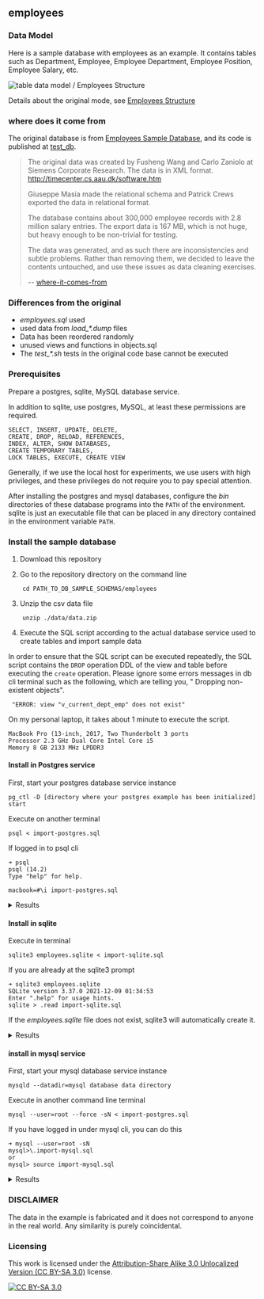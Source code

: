 ## employees

### Data Model

Here is a sample database with employees as an example. It contains tables such as Department, Employee, Employee Department, Employee Position, Employee Salary, etc.

![table data model / Employees Structure ][er employees ori]

Details about the original mode, see [Employees Structure][er employees ori]

### where does it come from

The original database is from [Employees Sample Database][mysql sample employees], and its code is published at [test_db][mysql sample employees codebase].

> The original data was created by Fusheng Wang and Carlo Zaniolo at Siemens Corporate Research. The data is in XML format. http://timecenter.cs.aau.dk/software.htm
>
> Giuseppe Masia made the relational schema and Patrick Crews exported the data in relational format.
>
> The database contains about 300,000 employee records with 2.8 million salary entries. The export data is 167 MB, which is not huge, but heavy enough to be non-trivial for testing.
> 
> The data was generated, and as such there are inconsistencies and subtle problems. Rather than removing them, we decided to leave the contents untouched, and use these issues as data cleaning exercises.
>
> -- [where-it-comes-from][where is comes from]
>

### Differences from the original

* *employees.sql* used
* used data from *load_\*.dump* files
* Data has been reordered randomly
* unused views and functions in objects.sql
* The *test_\*.sh* tests in the original code base cannot be executed

### Prerequisites

Prepare a postgres, sqlite, MySQL database service.

In addition to sqlite, use postgres, MySQL, at least these permissions are required.

    SELECT, INSERT, UPDATE, DELETE,
    CREATE, DROP, RELOAD, REFERENCES,
    INDEX, ALTER, SHOW DATABASES,
    CREATE TEMPORARY TABLES,
    LOCK TABLES, EXECUTE, CREATE VIEW

Generally, if we use the local host for experiments, we use users with high privileges, and these privileges do not require you to pay special attention.

After installing the postgres and mysql databases, configure the *bin* directories of these database programs into the `PATH` of the environment.
sqlite is just an executable file that can be placed in any directory contained in the environment variable `PATH`.

### Install the sample database


1. Download this repository

2. Go to the repository directory on the command line

````
    cd PATH_TO_DB_SAMPLE_SCHEMAS/employees
````

3. Unzip the csv data file

````
    unzip ./data/data.zip
````

4. Execute the SQL script according to the actual database service used to create tables and import sample data

In order to ensure that the SQL script can be executed repeatedly, the SQL script contains the `DROP` operation DDL of the view and table before executing the `create` operation. Please ignore some errors messages in db cli terminal such as the following, which are telling you, " Dropping non-existent objects".

     "ERROR: view "v_current_dept_emp" does not exist"

On my personal laptop, it takes about 1 minute to execute the script.

    MacBook Pro (13-inch, 2017, Two Thunderbolt 3 ports
    Processor 2.3 GHz Dual Core Intel Core i5
    Memory 8 GB 2133 MHz LPDDR3

#### Install in Postgres service

First, start your postgres database service instance
    
    pg_ctl -D [directory where your postgres example has been initialized] start

Execute on another terminal

    psql < import-postgres.sql

If logged in to psql cli
  
    ➜ psql
    psql (14.2)
    Type "help" for help.
    
    macbook=#\i import-postgres.sql

<details>
  <summary>Results</summary>

    ➜ psql < import-postgres.sql
    DROP DATABASE
    CREATE DATABASE
    You are now connected to database "employees" as user "macbook".
    
    start at 2022-05-17 12:43:38.591187+08
    
     CREATING DATABASE STRUCTURE
    
    psql:./sql/drop.sql:3: ERROR: view "v_current_dept_emp" does not exist
    psql:./sql/drop.sql:4: ERROR: view "v_emp_latest_date" does not exist
    psql:./sql/drop.sql:5: NOTICE: table "dept_emp" does not exist, skipping
    DROP TABLE
    psql:./sql/drop.sql:6: NOTICE: table "dept_manager" does not exist, skipping
    DROP TABLE
    psql:./sql/drop.sql:7: NOTICE: table "titles" does not exist, skipping
    DROP TABLE
    psql:./sql/drop.sql:8: NOTICE: table "salaries" does not exist, skipping
    DROP TABLE
    psql:./sql/drop.sql:9: NOTICE: table "employees" does not exist, skipping
    DROP TABLE
    psql:./sql/drop.sql:10: NOTICE: table "departments" does not exist, skipping
    DROP TABLE
    CREATE TABLE
    CREATE TABLE
    CREATE TABLE
    CREATE TABLE
    CREATE TABLE
    CREATE TABLE
    CREATE VIEW
    CREATE VIEW
     LOADING departments
    
    COPY 9
     LOADING employees
    
    COPY 300024
     LOADING dept_emp
    
    COPY 331603
     LOADING dept_manager
    
    COPY 24
     LOADING salaries
    
    COPY 2844047
     LOADING titles
    
    COPY 443308
     Ended at 2022-05-17 12:44:33.367527+08
    
     It took 00:00:54.777496
    
    
     Counting tables record
    
     dept_emp | 331603
     dept_manager | 24
     titles | 443308
     salaries | 2844047
     employees | 300024
     departments | 9
</details>


#### Install in sqlite

Execute in terminal

    sqlite3 employees.sqlite < import-sqlite.sql

If you are already at the sqlite3 prompt

    ➜ sqlite3 employees.sqlite
    SQLite version 3.37.0 2021-12-09 01:34:53
    Enter ".help" for usage hints.
    sqlite > .read import-sqlite.sql


If the *employees.sqlite* file does not exist, sqlite3 will automatically create it.

<details>
  <summary>Results</summary>

  ````
  CREATING DATABASE STRUCTURE
  Error: near line 3: in prepare, no such view: v_current_dept_emp (1)
  Error: near line 4: in prepare, no such view: v_emp_latest_date (1)
  LOADING departments
  LOADING employees
  LOADING titles
  LOADING dept_emp
  LOADING dept_manager
  LOADING salaries
  It took 00:48.000
  
  Counting tables record
  dept_emp|331603
  dept_manager|24
  titles|443308
  salaries|2844047
  employees|300024
  departments|9
  ````
</details>


#### install in mysql service

First, start your mysql database service instance

    mysqld --datadir=mysql database data directory

Execute in another command line terminal

    mysql --user=root --force -sN < import-postgres.sql

If you have logged in under mysql cli, you can do this
  
    ➜ mysql --user=root -sN
    mysql>\.import-mysql.sql
    or
    mysql> source import-mysql.sql



<details>
  <summary>
    Results
  </summary>
  
  ````
      ➜ mysql --user=root --force -sN < import-mysql.sql
      start at 2022-05-17 11:52:50
      CREATING DATABASE STRUCTURE
      Dropping everything
      ERROR 1051 (42S02) at line 3 in file: './sql/drop.sql': Unknown table 'employees.v_current_dept_emp'
      ERROR 1051 (42S02) at line 4 in file: './sql/drop.sql': Unknown table 'employees.v_emp_latest_date'
      Creating tables
      storage engine: InnoDB
      Creating views
  
      LOADING departments
      employees.departments: Records: 9 Deleted: 0 Skipped: 0 Warnings: 0
  
      LOADING employees
      employees.employees: Records: 300024 Deleted: 0 Skipped: 0 Warnings: 0
      LOADING dept_emp
      employees.dept_emp: Records: 331603 Deleted: 0 Skipped: 0 Warnings: 0
      LOADING dept_manager
      employees.dept_manager: Records: 24 Deleted: 0 Skipped: 0 Warnings: 0
      LOADING salaries
      employees.salaries: Records: 2844047 Deleted: 0 Skipped: 0 Warnings: 0
      LOADING titles
      employees.titles: Records: 443308 Deleted: 0 Skipped: 0 Warnings: 0
  
      Ended at 2022-05-17 11:53:58
      It took 00:01:08.000000

      Counting tables record
      dept_emp 331603
      dept_manager 24
      titles 443308
      salaries 2844047
      employees 300024
      departments 9
  ````

</details>

### DISCLAIMER

The data in the example is fabricated and it does not correspond to anyone in the real world. Any similarity is purely coincidental.

### Licensing

This work is licensed under the [Attribution-Share Alike 3.0 Unlocalized Version (CC BY-SA 3.0)][cc-by-sa] license.

[![CC BY-SA 3.0][cc-by-sa-image]][cc-by-sa]


[license]: https://creativecommons.org/licenses/by-sa/3.0/deed.zh
[where is comes from]: https://github.com/datacharmer/test_db#where-it-comes-from
[mysql sample employees]: https://dev.mysql.com/doc/employee/en/
[mysql sample employees codebase]: https://github.com/datacharmer/test_db
[er employees ori]: ./images/employees-schema.png
[er employees]: ./images/er-employees-en.png
[er employees structure]: https://dev.mysql.com/doc/employee/en/sakila-structure.html

[cc-by-sa]: https://creativecommons.org/licenses/by-sa/3.0/
[cc-by-sa-image]: https://licensebuttons.net/l/by-sa/3.0/88x31.png
[cc-by-sa-shield]: https://img.shields.io/badge/License-CC%20BY--SA%203.0-lightgrey.svg


